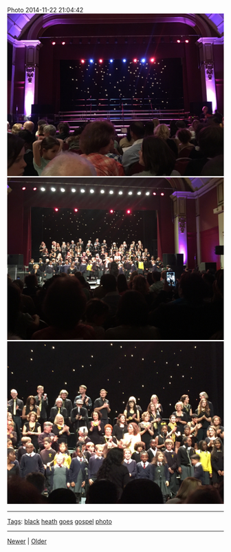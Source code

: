 <!--
title: Photo 2014-11-22 21
date: 2020-06-28T14:49:39.829Z
tags: black, heath, goes, gospel, photo
-->




Photo 2014-11-22 21:04:42
![](103308570702-0.jpg)
![](103308570702-1.jpg)
![](103308570702-2.jpg)

<!--BOTTOM-POST-NAVIGATION-->
---

[Tags](tags.md): [black](tag-black.md) [heath](tag-heath.md) [goes](tag-goes.md) [gospel](tag-gospel.md) [photo](tag-photo.md)

---

[Newer](102786671272.md) | [Older](103831788682.md)